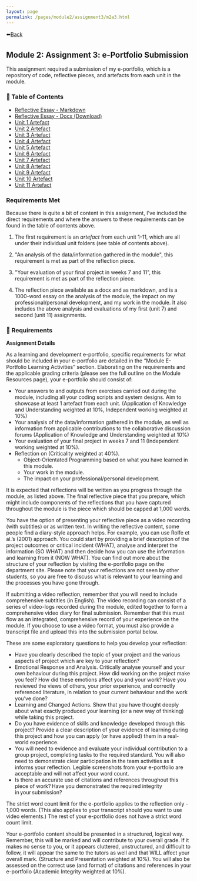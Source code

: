 ```yaml
---
layout: page
permalink: /pages/module2/assignment3/m2a3.html
---
```


⬅️[Back](/pages/module2.html)

## Module 2: Assignment 3: e-Portfolio Submission

This assignment required a submission of my e-portfolio, which is a repository of code, reflective pieces, and artefacts from each unit in the module.

### 🦊 Table of Contents

- [Reflective Essay - Markdown](/pages/module2/assignment3/reflective-essay.html)
- [Reflective Essay - Docx (Download)](/pages/module2/assignment3/reflective-essay.docx)
- [Unit 1 Artefact](/pages/module2/assignment3/unit1/m2a3u1.html)
- [Unit 2 Artefact](/pages/module2/assignment3/unit2/m2a3u2.html)
- [Unit 3 Artefact](/pages/module2/assignment3/unit3/m2a3u3.html)
- [Unit 4 Artefact](/pages/module2/assignment3/unit4/m2a3u4.html)
- [Unit 5 Artefact](/pages/module2/assignment3/unit5/m2a3u5.html)
- [Unit 6 Artefact](/pages/module2/assignment3/unit6/m2a3u6.html)
- [Unit 7 Artefact](/pages/module2/assignment3/unit7/m2a3u7.html)
- [Unit 8 Artefact](/pages/module2/assignment3/unit8/m2a3u8.html)
- [Unit 9 Artefact](/pages/module2/assignment3/unit9/m2a3u9.html)
- [Unit 10 Artefact](/pages/module2/assignment3/unit10/m2a3u10.html)
- [Unit 11 Artefact](/pages/module2/unit-assignments/unit11/m2u11.html)

### Requirements Met

Because there is quite a bit of content in this assignment, I've included the direct requirements and where the answers to these requirements can be found in the table of contents above.

1. The first requirement is an _artefact_ from each unit 1-11, which are all under their individual unit folders (see table of contents above).

2. "An analysis of the data/information gathered in the module", this requirement is met as part of the reflection piece.

3. "Your evaluation of your final project in weeks 7 and 11", this requirement is met as part of the reflection piece.

4. The reflection piece available as a docx and as markdown, and is a 1000-word essay on the analysis of the module, the impact on my professional/personal development, and my work in the module. It also includes the above analysis and evaluations of my first (unit 7) and second (unit 11) assignments.

### 📝 Requirements

**Assignment Details**

As a learning and development e-portfolio, specific requirements for what should be included in your e-portfolio are detailed in the “Module E-Portfolio Learning Activities” section. Elaborating on the requirements and the applicable grading criteria (please see the full outline on the Module Resources page), your e-portfolio should consist of:

- Your answers to and outputs from exercises carried out during the module, including all your coding scripts and system designs. Aim to showcase at least 1 artefact from each unit. (Application of Knowledge and Understanding weighted at 10%, Independent working weighted at 10%)
- Your analysis of the data/information gathered in the module, as well as information from applicable contributions to the collaborative discussion forums (Application of Knowledge and Understanding weighted at 10%)
- Your evaluation of your final project in weeks 7 and 11 (Independent working weighted at 10%).
- Reflection on (Criticality weighted at 40%).
  - Object-Orientated Programming based on what you have learned in this module.
  - Your work in the module.
  - The impact on your professional/personal development.

It is expected that reflections will be written as you progress through the module, as listed above. The final reflective piece that you prepare, which might include components of the reflections that you have captured throughout the module is the piece which should be capped at 1,000 words.

You have the option of presenting your reflective piece as a video recording (with subtitles) or as written text. In writing the reflective content, some people find a diary-style approach helps. For example, you can use Rolfe et al.’s (2001) approach. You could start by providing a brief description of the project outcomes or critical incident (WHAT), analyse and interpret the information (SO WHAT) and then decide how you can use the information and learning from it (NOW WHAT). You can find out more about the structure of your reflection by visiting the e-portfolio page on the department site. Please note that your reflections are not seen by other students, so you are free to discuss what is relevant to your learning and the processes you have gone through.

If submitting a video reflection, remember that you will need to include comprehensive subtitles (in English). The video recording can consist of a series of video-logs recorded during the module, edited together to form a comprehensive video diary for final submission. Remember that this must flow as an integrated, comprehensive record of your experience on the module. If you choose to use a video format, you must also provide a transcript file and upload this into the submission portal below.

These are some exploratory questions to help you develop your reflection:

- Have you clearly described the topic of your project and the various aspects of project which are key to your reflection?
- Emotional Response and Analysis. Critically analyse yourself and your own behaviour during this project. How did working on the project make you feel? How did these emotions affect you and your work? Have you reviewed the views of others, your prior experience, and correctly referenced literature, in relation to your current behaviour and the work you’ve done?
- Learning and Changed Actions. Show that you have thought deeply about what exactly produced your learning (or a new way of thinking) while taking this project.
- Do you have evidence of skills and knowledge developed through this project? Provide a clear description of your evidence of learning during this project and how you can apply (or have applied) them in a real-world experience.
- You will need to evidence and evaluate your individual contribution to a group project, completing tasks to the required standard. You will also need to demonstrate clear participation in the team activities as it informs your reflection. Legible screenshots from your e-portfolio are acceptable and will not affect your word count.
- Is there an accurate use of citations and references throughout this piece of work? Have you demonstrated the required integrity in your submission?

The strict word count limit for the e-portfolio applies to the reflection only - 1,000 words. (This also applies to your transcript should you want to use video elements.) The rest of your e-portfolio does not have a strict word count limit.

Your e-portfolio content should be presented in a structured, logical way. Remember, this will be marked and will contribute to your overall grade. If it makes no sense to you, or it appears cluttered, unstructured, and difficult to follow, it will appear the same to the tutors as well and that WILL affect your overall mark. (Structure and Presentation weighted at 10%). You will also be assessed on the correct use (and format) of citations and references in your e-portfolio (Academic Integrity weighted at 10%).
